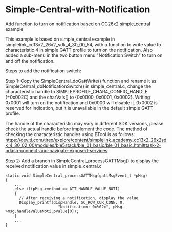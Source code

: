 # Simple-Central-with-Notification
Add function to turn on notification based on CC26x2 simple_central example

This example is based on simple_central example in simplelink_cc13x2_26x2_sdk_4_30_00_54, with a function to write value to characteristic 4 in simple GATT profile to turn on the notification. Also added a sub-menu in the two button menu "Notification Switch" to turn on and off the notification.

Steps to add the notification switch:

Step 1:
Copy the SimpleCentral_doGattWrite() function and rename it as SimpleCentral_doNotificationSwitch() in simple_central.c, change the characteristic handle to SIMPLEPROFILE_CHAR4_CONFIG_HANDLE (=0x002C) and the charVals[] to {0x0000, 0x0001, 0x0002}. Writing 0x0001 will turn on the notification and 0x0000 will disable it. 0x0002 is reserved for indication, but it is unavailable in the default simple GATT profile.

The handle of the characteristic may vary in different SDK versions, please check the actual handle before implement the code. The method of checking the characteristic handles using BTool is as follows: https://dev.ti.com/tirex/explore/content/simplelink_academy_cc13x2_26x2sdk_4_30_02_00/modules/ble5stack/ble_01_basic/ble_01_basic.html#task-2-ndash-connect-and-navigate-exposed-services

Step 2:
Add a branch in SimpleCentral_processGATTMsg() to display the received notification value in simple_central.c
```
static void SimpleCentral_processGATTMsg(gattMsgEvent_t *pMsg)
{
    ...
    else if(pMsg->method == ATT_HANDLE_VALUE_NOTI)
    {
      // After receiving a notification, display the value
      Display_printf(dispHandle, SC_ROW_CUR_CONN, 0,
                       "Notification: 0x%02x", pMsg->msg.handleValueNoti.pValue[0]);
    }
    ...
}
```
